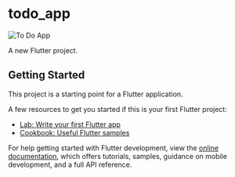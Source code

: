 # todo_app
![To Do App](https://github.com/ashkan9776/Todo-App/assets/26205732/d35c44b5-d6d0-4346-91b5-9a81fa4c2e43)


A new Flutter project.

## Getting Started

This project is a starting point for a Flutter application.

A few resources to get you started if this is your first Flutter project:

- [Lab: Write your first Flutter app](https://docs.flutter.dev/get-started/codelab)
- [Cookbook: Useful Flutter samples](https://docs.flutter.dev/cookbook)

For help getting started with Flutter development, view the
[online documentation](https://docs.flutter.dev/), which offers tutorials,
samples, guidance on mobile development, and a full API reference.
